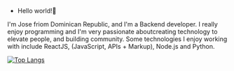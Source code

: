 - Hello world!👋 

I'm Jose friom Dominican Republic, and I'm a Backend developer. I really enjoy programming and I'm very passionate aboutcreating technology to elevate people, and building community. Some technologies 
I enjoy working with include ReactJS, (JavaScript, APIs + Markup), Node.js and Python.

[![Top Langs](https://github-readme-stats.vercel.app/api/top-langs/?username=JoseRafael&hide=javascript,html)](https://github.com/anuraghazra/github-readme-stats)
